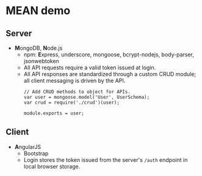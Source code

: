 # MEAN demo

## Server
* **M**ongoDB, **N**ode.js
  * npm: **E**xpress, underscore, mongoose, bcrypt-nodejs, body-parser, jsonwebtoken
  * All API requests require a valid token issued at login.
  * All API responses are standardized through a custom CRUD module; all client messaging is driven by the API.
    <pre><code>// Add CRUD methods to object for APIs.
    var user = mongoose.model('User', UserSchema);
    var crud = require('./crud')(user);

    module.exports = user;</code></pre>

## Client
* **A**ngularJS
  * Bootstrap
  * Login stores the token issued from the server's `/auth` endpoint in local browser storage.
